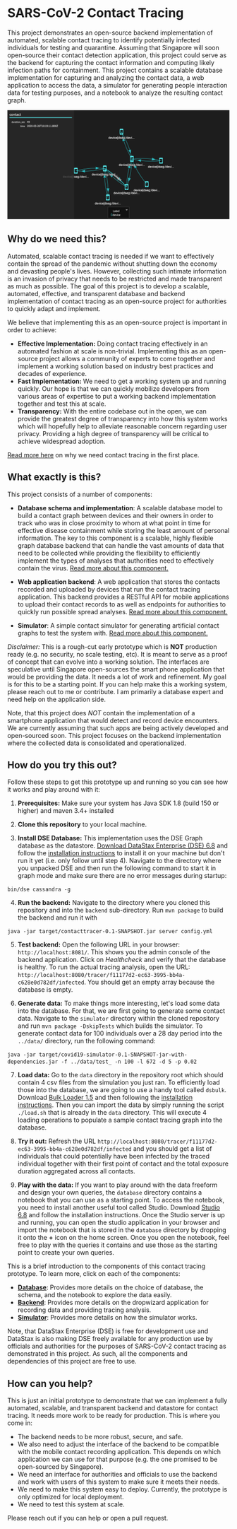 # SARS-CoV-2 Contact Tracing

This project demonstrates an open-source backend implementation of automated, scalable contact tracing to identify potentially infected individuals for testing and quarantine.
Assuming that Singapore will soon open-source their contact detection application, this project could serve as the backend for capturing the contact information and computing
likely infection paths for containment. This project contains a scalable database implementation for capturing and analyzing the contact data, a web application to access the data,
a simulator for generating people interaction data for testing purposes, and a notebook to analyze the resulting contact graph.

![Device Contact Graph](/docs/images/device_graph.png?raw=true)

## Why do we need this?

Automated, scalable contact tracing is needed if we want to effectively contain the spread of the pandemic without shutting down the economy and devasting people's lives.
However, collecting such intimate information is an invasion of privacy that needs to be restricted and made transparent as much as possible. The goal of this project is to develop
a scalable, automated, effective, and transparent database and backend implementation of contact tracing as an open-source project for authorities to quickly adapt and implement.

We believe that implementing this as an open-source project is important in order to achieve:

- **Effective Implementation:** Doing contact tracing effectively in an automated fashion at scale is non-trivial. Implementing this as an open-source project allows a community of
experts to come together and implement a working solution based on industry best practices and decades of experience.
- **Fast Implementation:** We need to get a working system up and running quickly. Our hope is that we can quickly mobilize developers from various areas of expertise to put a 
working backend implementation together and test this at scale.
- **Transparency:** With the entire codebase out in the open, we can provide the greatest degree of transparency into how this system works which will hopefully help to alleviate
reasonable concern regarding user privacy. Providing a high degree of transparency will be critical to achieve widespread adoption.

[Read more here](docs/why-contact-tracing.md) on why we need contact tracing in the first place.

## What exactly is this?

This project consists of a number of components:

- **Database schema and implementation**: A scalable database model to build a contact graph between devices and their owners in order to track who was in close proximity to whom at what point in time for
effective disease containment while storing the least amount of personal information. The key to this component is a scalable, highly flexible graph database backend that can handle the vast amounts of data
that need to be collected while providing the flexibility to efficiently implement the types of analyses that authorities need to effectively contain the virus. 
[Read more about this component.](database/)

- **Web application backend**: A web application that stores the contacts recorded and uploaded by devices that run the contact tracing application. This backend provides a RESTful API for mobile applications to upload
their contact records to as well as endpoints for authorities to quickly run possible spread analyses.
[Read more about this component.](backend/)

- **Simulator**: A simple contact simulator for generating artificial contact graphs to test the system with. [Read more about this component.](simulator/)

*Disclaimer:* This is a rough-cut early prototype which is **NOT** production ready (e.g. no security, no scale testing, etc). 
It is meant to serve as a proof of concept that can evolve into a working solution. The interfaces are speculative until Singapore open-sources the smart phone application that would be providing the data.
It needs a lot of work and refinement. My goal is for this to be a starting point.
If you can help make this a working system, please reach out to me or contribute. I am primarily a database expert and need help on the application side. 

Note, that this project does *NOT* contain the implementation of a smartphone application that would detect and record device encounters. We are currently assuming that such apps are being actively developed
and open-sourced soon. This project focuses on the backend implementation where the collected data is consolidated and operationalized. 

## How do you try this out?

Follow these steps to get this prototype up and running so you can see how it works and play around with it:

1. **Prerequisites:** Make sure your system has Java SDK 1.8 (build 150 or higher) and maven 3.4+ installed

2. **Clone this repository** to your local machine. 

3. **Install DSE Database:** This implementation uses the DSE Graph database as the datastore. [Download DataStax Enterprise (DSE) 6.8](https://downloads.datastax.com/#enterprise)
 and follow the [installation instructions](https://docs.datastax.com/en/install/6.8/install/dseBasicInstall.html) 
 to install it on your machine but don't run it yet (i.e. only follow until step 4). 
Navigate to the directory where you unpacked DSE and then run the following command to start it in graph mode and make sure there are no error messages during startup:
```
bin/dse cassandra -g
```

4. **Run the backend:** Navigate to the directory where you cloned this repository and into the `backend` sub-directory. Run `mvn package` to build the backend and run it with
```
java -jar target/contacttracer-0.1-SNAPSHOT.jar server config.yml
```

5. **Test backend:** Open the following URL in your browser: `http://localhost:8081/`. This shows you the admin console of the backend application. Click on *Healthcheck* and verify that the database is healthy.
To run the actual tracing analysis, open the URL: `http://localhost:8080/tracer/f11177d2-ec63-3995-bb4a-c628e0d782df/infected`. You should get an empty array because the database is empty.

6. **Generate data:** To make things more interesting, let's load some data into the database. For that, we are first going to generate some contact data. Navigate to the `simulator` directory within the cloned
repository and run  `mvn package -DskipTests` which builds the simulator. To generate contact data for 100 individuals over a 28 day period into the `../data/` directory, run the following command:
```
java -jar target/covid19-simulator-0.1-SNAPSHOT-jar-with-dependencies.jar -f ../data/test_ -n 100 -l 672 -d 5 -p 0.02
```

7. **Load data:** Go to the `data` directory in the repository root which should contain 4 csv files from the simulation you just ran. To efficiently load those into the database, we are going to use a handy
tool called `dsbulk`. Download [Bulk Loader 1.5](https://downloads.datastax.com/#bulk-loader) and then following the 
[installation instructions](https://docs.datastax.com/en/dsbulk/doc/dsbulk/install/dsbulkInstall.html). Then you can import the data by simply running the script `./load.sh` that 
is already in the `data` directory. This will execute 4 loading operations to populate a sample contact tracing graph into the database.

8. **Try it out:** Refresh the URL `http://localhost:8080/tracer/f11177d2-ec63-3995-bb4a-c628e0d782df/infected` and you should get a list of individuals that could potentially have been infected by the
traced individual together with their first point of contact and the total exposure duration aggregated across all contacts.

9. **Play with the data:** If you want to play around with the data freeform and design your own queries, the `database` directory contains a notebook that you can use as a starting point.
To access the notebook, you need to install another useful tool called Studio. Download [Studio 6.8](https://downloads.datastax.com/#studio) and follow the installation instructions. Once the Studio server
is up and running, you can open the studio application in your browser and import the notebook that is stored in the `database` directory by dropping it onto the **+** icon on the home screen.
Once you open the notebook, feel free to play with the queries it contains and use those as the starting point to create your own queries.

This is a brief introduction to the components of this contact tracing prototype. To learn more, click on each of the components:

- **[Database](database/)**: Provides more details on the choice of database, the schema, and the notebook to explore the data easily.
- **[Backend](backend/)**: Provides more details on the dropwizard application for recording data and providing tracing analysis.
- **[Simulator](simulator/)**: Provides more details on how the simulator works.

Note, that DataStax Enterprise (DSE) is free for development use and DataStax is also making DSE freely available for any production use by 
officials and authorities for the purposes of SARS-CoV-2 contact tracing as demonstrated in this project. As such, all the components and dependencies of this project
are free to use.

## How can you help?

This is just an initial prototype to demonstrate that we can implement a fully automated, scalable, and transparent backend and datastore for contact tracing. It needs more work to be ready for production.
This is where you come in:

- The backend needs to be more robust, secure, and safe. 
- We also need to adjust the interface of the backend to be compatible with the mobile contact recording application. This depends on which application we can use for that purpose 
(e.g. the one promised to be open-sourced by Singapore).
- We need an interface for authorities and officials to use the backend and work with users of this system to make sure it meets their needs.
- We need to make this system easy to deploy. Currently, the prototype is only optimized for local deployment.
- We need to test this system at scale.

Please reach out if you can help or open a pull request.